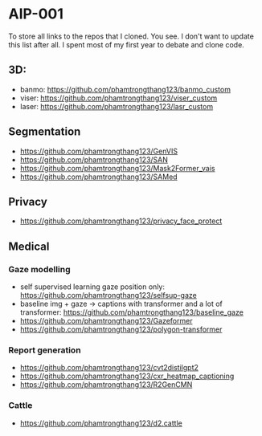# AIP-001
To store all links to the repos that I cloned. You see. I don't want to update this list after all. I spent most of my first year to debate and clone code. 

## 3D:
- banmo: https://github.com/phamtrongthang123/banmo_custom
- viser: https://github.com/phamtrongthang123/viser_custom
- laser: https://github.com/phamtrongthang123/lasr_custom

## Segmentation
- https://github.com/phamtrongthang123/GenVIS
- https://github.com/phamtrongthang123/SAN
- https://github.com/phamtrongthang123/Mask2Former_vais
- https://github.com/phamtrongthang123/SAMed
## Privacy 
- https://github.com/phamtrongthang123/privacy_face_protect


## Medical 
### Gaze modelling 
- self supervised learning gaze position only: https://github.com/phamtrongthang123/selfsup-gaze
- baseline img + gaze -> captions with transformer and a lot of transformer: https://github.com/phamtrongthang123/baseline_gaze
- https://github.com/phamtrongthang123/Gazeformer
- https://github.com/phamtrongthang123/polygon-transformer

### Report generation
- https://github.com/phamtrongthang123/cvt2distilgpt2
- https://github.com/phamtrongthang123/cxr_heatmap_captioning
- https://github.com/phamtrongthang123/R2GenCMN
### Cattle 
- https://github.com/phamtrongthang123/d2.cattle
